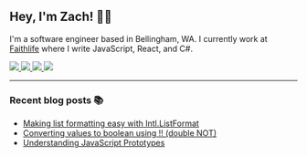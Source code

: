 ## Hey, I'm Zach! 👋🏻

I'm a software engineer based in Bellingham, WA. I currently work at [Faithlife](https://faithlife.com/careers) where I write JavaScript, React, and C#.

<a href="https://www.zachsnoek.com" target="_blank">
    <img src="https://img.icons8.com/ios-glyphs/32/a5adf7/globe--v1.png"/>
</a>
<a href="https://www.linkedin.com/in/zach-snoek-5b327b179/" target="_blank">
    <img src="https://img.icons8.com/material-outlined/32/a5adf7/linkedin--v1.png"/>
</a>
<a href="https://twitter.com/zach_snoek" target="_blank">
    <img src="https://img.icons8.com/small/32/a5adf7/twitter-squared.png"/>
</a>
<a href="https://dev.to/zachsnoek" target="_blank">
    <img src="https://img.icons8.com/windows/32/a5adf7/dev.png"/>
</a>

---

### Recent blog posts 📚

<!-- BLOG POSTS -->

* [Making list formatting easy with Intl.ListFormat](https://blog.zachsnoek.com/making-list-formatting-easy-with-intllistformat)
* [Converting values to boolean using !! (double NOT)](https://blog.zachsnoek.com/converting-values-to-boolean-using-double-not)
* [Understanding JavaScript Prototypes](https://blog.zachsnoek.com/understanding-javascript-prototypes)
